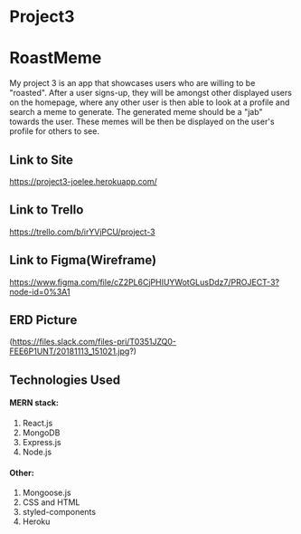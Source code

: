 # Project3

# RoastMeme

My project 3 is an app that showcases users who are willing to be "roasted". After a user signs-up, they will be amongst other displayed users on the homepage, where any other user is then able to look at a profile and search a meme to generate. The generated meme should be a "jab" towards the user. These memes will be then be displayed on the user's profile for others to see.


## Link to Site
https://project3-joelee.herokuapp.com/


## Link to Trello
https://trello.com/b/irYVjPCU/project-3

## Link to Figma(Wireframe)
https://www.figma.com/file/cZ2PL6CjPHIUYWotGLusDdz7/PROJECT-3?node-id=0%3A1

## ERD Picture
(https://files.slack.com/files-pri/T0351JZQ0-FEE6P1UNT/20181113_151021.jpg?)

## Technologies Used

#### MERN stack:

1. React.js
2. MongoDB
3. Express.js
4. Node.js

#### Other:

1. Mongoose.js
2. CSS and HTML
3. styled-components
4. Heroku
